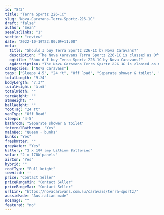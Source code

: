 ```yaml
---
id: "843"
title: "Terra Sportz 226-1C"
slug: "Nova-Caravans-Terra-Sportz-226-1C"
draft: "false"
author: "Sean"
seealsolinks: "1"
section: "review"
date: "2022-10-10T22:00:09+11:00"
meta:
  title: "Should I buy Terra Sportz 226-1C by Nova Caravans?"
  description: "The Nova Caravans Terra Sportz 226-1C is classed as Off Road, and sleeps 4-5 people. It is Australian made and comes in at 24 ft. It generally has Separate shower & toilet."
  ogtitle: "Should I buy Terra Sportz 226-1C by Nova Caravans?"
  ogdescription: "The Nova Caravans Terra Sportz 226-1C is classed as Off Road, and sleeps 4-5 people. It is Australian made and comes in at 24 ft. It generally has Separate shower & toilet."
categories: ["Nova Caravans"]
tags: ["Sleeps 4-5", "24 ft", "Off Road", "Separate shower & toilet", "Full height", "Price Unknown"]
totalLength: "9.24"
bodyLength: "7.37"
totalHeight: "3.05"
totalWidth: ""
tareWeight: ""
atmWeight: ""
ballWeight: ""
footTag: "24 ft"
vanType: "Off Road"
sleeps: "4-5"
bathroom: "Separate shower & toilet"
internalBathroom: "Yes"
mainBed: "Queen + bunks"
bunks: "Yes"
freshWater: ""
greyWater: "Yes"
battery: "2 x 100 amp Lithium Batteries"
solar: "2 x 170W panels"
airCon: "Yes"
hybrid: ""
roofType: "Full height"
towHitch: ""
price: "Contact Seller"
priceRangeMin: "Contact Seller"
priceRangeMax: "Contact Seller"
urlLink: "https://novacaravans.com.au/caravans/terra-sportz/"
aussieMade: "Australian made"
noImage: ""
featured: "no"
---
```


